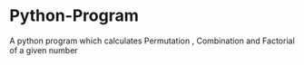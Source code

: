 # Python-Program
A python program which calculates Permutation , Combination and  Factorial of a given number
